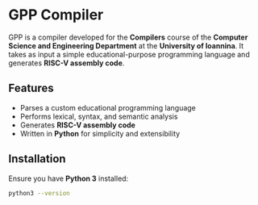 # GPP Compiler

GPP is a compiler developed for the **Compilers** course of the **Computer Science and Engineering Department** at the **University of Ioannina**. It takes as input a simple educational-purpose programming language and generates **RISC-V assembly code**.

## Features

- Parses a custom educational programming language  
- Performs lexical, syntax, and semantic analysis  
- Generates **RISC-V assembly code**  
- Written in **Python** for simplicity and extensibility  

## Installation

Ensure you have **Python 3** installed:

```sh
python3 --version
